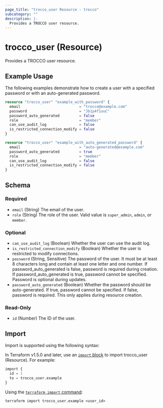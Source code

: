 ```yaml
---
page_title: "trocco_user Resource - trocco"
subcategory: ""
description: |-
  Provides a TROCCO user resource.
---
```


# trocco_user (Resource)

Provides a TROCCO user resource.

## Example Usage

The following examples demonstrate how to create a user with a specified password or with an auto-generated password.

```terraform
resource "trocco_user" "example_with_password" {
  email                           = "trocco@example.com"
  password                        = "Jb1p4f1uuC"
  password_auto_generated         = false
  role                            = "member"
  can_use_audit_log               = false
  is_restricted_connection_modify = false
}

resource "trocco_user" "example_with_auto_generated_password" {
  email                           = "auto-generated@example.com"
  password_auto_generated         = true
  role                            = "member"
  can_use_audit_log               = false
  is_restricted_connection_modify = false
}
```

<!-- schema generated by tfplugindocs -->
## Schema

### Required

- `email` (String) The email of the user.
- `role` (String) The role of the user. Valid value is `super_admin`, `admin`, or `member`.

### Optional

- `can_use_audit_log` (Boolean) Whether the user can use the audit log.
- `is_restricted_connection_modify` (Boolean) Whether the user is restricted to modify connections.
- `password` (String, Sensitive) The password of the user. It must be at least 8 characters long and contain at least one letter and one number. If password_auto_generated is false, password is required during creation. If password_auto_generated is true, password cannot be specified. Password is optional during updates.
- `password_auto_generated` (Boolean) Whether the password should be auto-generated. If true, password cannot be specified. If false, password is required. This only applies during resource creation.

### Read-Only

- `id` (Number) The ID of the user.



## Import

Import is supported using the following syntax:

In Terraform v1.5.0 and later, use an [`import` block](https://developer.hashicorp.com/terraform/language/import) to import trocco_user (Resource). For example:

```terraform
import {
  id = 1
  to = trocco_user.example
}
```

Using the [`terraform import` command](https://developer.hashicorp.com/terraform/cli/commands/import):

```shell
terraform import trocco_user.example <user_id>
```
